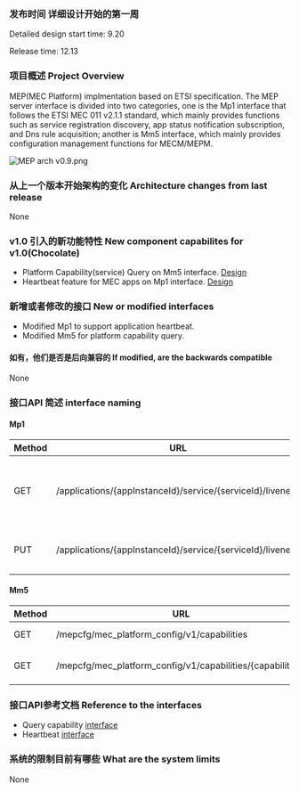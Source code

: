 ### 发布时间 详细设计开始的第一周
Detailed design start time: 9.20

Release time: 12.13

### 项目概述 Project Overview
MEP(MEC Platform) implmentation based on ETSI specification. The MEP server interface is divided into two categories, one is the Mp1 interface that follows the ETSI MEC 011 v2.1.1 standard, which mainly provides functions such as service registration discovery, app status notification subscription, and Dns rule acquisition; another is Mm5 interface, which mainly provides configuration management functions for MECM/MEPM.

![](http://docs.edgegallery.org/zh_CN/latest/_images/144714_23890cda_7624956.png "MEP arch v0.9.png")

### 从上一个版本开始架构的变化 Architecture changes from last release
None

### v1.0 引入的新功能特性 New component capabilites for v1.0(Chocolate)
* Platform Capability(service) Query on Mm5 interface. [Design](https://gitee.com/edgegallery/community/blob/master/MEP%20PT/Release%20V1.0/platform_query_capabilities.md)
* Heartbeat feature for MEC apps on Mp1 interface. [Design](https://gitee.com/edgegallery/community/blob/master/Architecture%20WG/Requirements/v1.0/service_heartbeat.md)

### 新增或者修改的接口 New or modified interfaces
* Modified Mp1 to support application heartbeat.
* Modified Mm5 for platform capability query.

#### 如有，他们是否是后向兼容的 If modified, are the backwards compatible
None

### 接口API 简述 interface naming

#### Mp1
|  Method | URL  | Description|
|---|---|---|
| GET  | /applications/\{appInstanceId\}/service/\{serviceId\}/liveness | Get individual liveness information for a service |
| PUT  | /applications/\{appInstanceId\}/service/\{serviceId\}/liveness | Send heartbeat message to MEP |

#### Mm5
|  Method | URL  | Description|
|---|---|---|
| GET  | /mepcfg/mec_platform_config/v1/capabilities | Get all capabilities |
| GET  | /mepcfg/mec_platform_config/v1/capabilities/\{capabilityId\} | Get individual capabilities |

### 接口API参考文档 Reference to the interfaces
* Query capability [interface](http://docs.edgegallery.org/zh_CN/latest/Projects/MEP/MEP_Interfaces.html#query-platform-capabilities-services)
* Heartbeat [interface](https://gitee.com/edgegallery/docs/blob/master/Projects/MEP/MEP_Interfaces.md)

### 系统的限制目前有哪些 What are the system limits
None